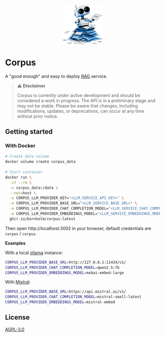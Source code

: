 <p align="center">
  <img src="https://raw.githubusercontent.com/Bornholm/corpus/refs/heads/main/internal/http/handler/webui/common/assets/logo.svg" width="128px" alt="Logo"/>
</p>

# Corpus

A "good enough" and easy to deploy [RAG](https://en.wikipedia.org/wiki/Retrieval-augmented_generation) service.

> ⚠️ **Disclaimer**
>
> Corpus is currently under active development and should be considered a work in progress. The API is in a preliminary stage and may not be stable. Please be aware that changes, including modifications, updates, or deprecations, can occur at any time without prior notice.

## Getting started

### With Docker

```bash
# Create data volume
docker volume create corpus_data

# Start container
docker run \
  -it --rm \
  -v corpus_data:/data \
  --net=host \
  -e CORPUS_LLM_PROVIDER_KEY="<LLM_SERVICE_API_KEY>" \
  -e CORPUS_LLM_PROVIDER_BASE_URL="<LLM_SERVICE_BASE_URL>" \
  -e CORPUS_LLM_PROVIDER_CHAT_COMPLETION_MODEL="<LLM_SERVICE_CHAT_COMPLETION_MODEL>" \
  -e CORPUS_LLM_PROVIDER_EMBEDDINGS_MODEL="<LLM_SERVICE_EMBEDDINGS_MODEL>" \
  ghcr.io/bornholm/corpus:latest
```

Then open http://localhost:3002 in your browser, default credentials are `corpus` / `corpus`.

**Examples**

With a local [ollama](https://ollama.com/) instance:

```bash
CORPUS_LLM_PROVIDER_BASE_URL=http://127.0.0.1:11434/v1/
CORPUS_LLM_PROVIDER_CHAT_COMPLETION_MODEL=qwen2.5:7b
CORPUS_LLM_PROVIDER_EMBEDDINGS_MODEL=mxbai-embed-large
```

With [Mistral](https://mistral.ai/):

```bash
CORPUS_LLM_PROVIDER_BASE_URL=https://api.mistral.ai/v1/
CORPUS_LLM_PROVIDER_CHAT_COMPLETION_MODEL=mistral-small-latest
CORPUS_LLM_PROVIDER_EMBEDDINGS_MODEL=mistral-embed
```

## License

[AGPL-3.0](LICENSE.md)
